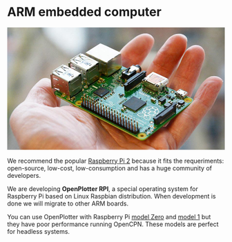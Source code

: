 # ARM embedded computer

![](rpi2.jpg)

We recommend the popular [Raspberry Pi 2](https://www.raspberrypi.org/products/raspberry-pi-2-model-b/) because it fits the requeriments: open-source, low-cost, low-consumption and has a huge community of developers.

We are developing **OpenPlotter RPI**, a special operating system for Raspberry Pi based on Linux Raspbian distribution. When development is done we will migrate to other ARM boards.

You can use OpenPlotter with Raspberry Pi [model Zero](https://www.raspberrypi.org/products/pi-zero/) and [model 1](https://www.raspberrypi.org/products/model-b-plus/) but they have poor performance running OpenCPN. These models are perfect for headless systems.